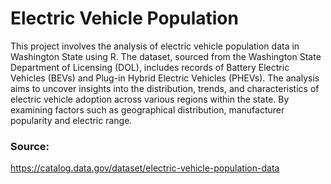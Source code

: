 # Electric Vehicle Population

This project involves the analysis of electric vehicle population data in Washington State using R. The dataset, sourced from the Washington State Department of Licensing (DOL), includes records of Battery Electric Vehicles (BEVs) and Plug-in Hybrid Electric Vehicles (PHEVs). The analysis aims to uncover insights into the distribution, trends, and characteristics of electric vehicle adoption across various regions within the state. By examining factors such as geographical distribution, manufacturer popularity and electric range.

### Source:

https://catalog.data.gov/dataset/electric-vehicle-population-data
